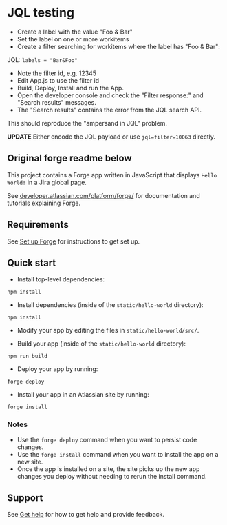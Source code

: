 # JQL testing

- Create a label with the value "Foo & Bar"
- Set the label on one or more workitems
- Create a filter searching for workitems where the label has "Foo & Bar":

JQL: `labels = "Bar&Foo"`

- Note the filter id, e.g. 12345
- Edit App.js to use the filter id
- Build, Deploy, Install and run the App.
- Open the developer console and check the "Filter response:" and "Search results" messages.
- The "Search results" contains the error from the JQL search API.

This should reproduce the "ampersand in JQL" problem.

**UPDATE**
Either encode the JQL payload or use `jql=filter=10063` directly.

## Original forge readme below
This project contains a Forge app written in JavaScript that displays `Hello World!` in a Jira global page.

See [developer.atlassian.com/platform/forge/](https://developer.atlassian.com/platform/forge) for documentation and tutorials explaining Forge.

## Requirements

See [Set up Forge](https://developer.atlassian.com/platform/forge/set-up-forge/) for instructions to get set up.

## Quick start
- Install top-level dependencies:
```
npm install
```

- Install dependencies (inside of the `static/hello-world` directory):
```
npm install
```

- Modify your app by editing the files in `static/hello-world/src/`.

- Build your app (inside of the `static/hello-world` directory):
```
npm run build
```

- Deploy your app by running:
```
forge deploy
```

- Install your app in an Atlassian site by running:
```
forge install
```

### Notes
- Use the `forge deploy` command when you want to persist code changes.
- Use the `forge install` command when you want to install the app on a new site.
- Once the app is installed on a site, the site picks up the new app changes you deploy without needing to rerun the install command.

## Support

See [Get help](https://developer.atlassian.com/platform/forge/get-help/) for how to get help and provide feedback.

